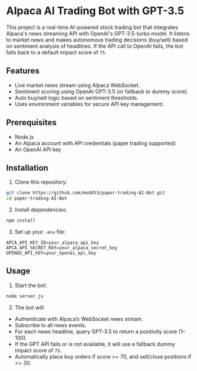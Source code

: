 # Alpaca AI Trading Bot with GPT-3.5

This project is a real-time AI-powered stock trading bot that integrates Alpaca's news streaming API with OpenAI's GPT-3.5-turbo model. It listens to market news and makes autonomous trading decisions (buy/sell) based on sentiment analysis of headlines. If the API call to OpenAI fails, the bot falls back to a default impact score of `75`.

## Features

* Live market news stream using Alpaca WebSocket.
* Sentiment scoring using OpenAI GPT-3.5 (or fallback to dummy score).
* Auto buy/sell logic based on sentiment thresholds.
* Uses environment variables for secure API key management.

## Prerequisites

* Node.js 
* An Alpaca account with API credentials (paper trading supported)
* An OpenAI API key 

## Installation

1. Clone this repository:

```bash
git clone https://github.com/mod453/paper-trading-AI-Bot.git
cd paper-trading-AI-Bot
```

2. Install dependencies:

```bash
npm install
```

3. Set up your `.env` file:

```env
APCA_API_KEY_ID=your_alpaca_api_key
APCA_API_SECRET_KEY=your_alpaca_secret_key
OPENAI_API_KEY=your_openai_api_key
```
## Usage

1. Start the bot:

```bash
node server.js
```

2. The bot will:

* Authenticate with Alpaca’s WebSocket news stream.
* Subscribe to all news events.
* For each news headline, query GPT-3.5 to return a positivity score (1–100).
* If the GPT API fails or is not available, it will use a fallback dummy impact score of `75`.
* Automatically place buy orders if score >= 70, and sell/close positions if <= 30.


